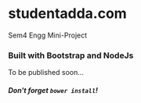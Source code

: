 # studentadda.com
Sem4 Engg Mini-Project


### Built with Bootstrap and NodeJs

To be published soon...

##### Don't forget `bower install`!